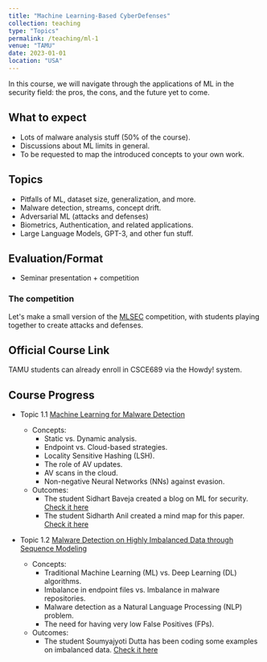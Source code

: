 ```yaml
---
title: "Machine Learning-Based CyberDefenses"
collection: teaching
type: "Topics"
permalink: /teaching/ml-1
venue: "TAMU"
date: 2023-01-01
location: "USA"
---
```


In this course, we will navigate through the applications of ML in the security field: the pros, the cons, and the future yet to come.

## What to expect

* Lots of malware analysis stuff (50% of the course).
* Discussions about ML limits in general.
* To be requested to map the introduced concepts to your own work.

## Topics

* Pitfalls of ML, dataset size, generalization, and more.
* Malware detection, streams, concept drift.
* Adversarial ML (attacks and defenses)
* Biometrics, Authentication, and related applications.
* Large Language Models, GPT-3, and other fun stuff.

## Evaluation/Format
	
* Seminar presentation + competition

### The competition

Let's make a small version of the [MLSEC](mlsec.io) competition, with students playing together to create attacks and defenses.

## Official Course Link

TAMU students can already enroll in CSCE689 via the Howdy! system.

## Course Progress

* Topic 1.1 [Machine Learning for Malware Detection](https://media.kaspersky.com/en/enterprise-security/Kaspersky-Lab-Whitepaper-Machine-Learning.pdf)
    * Concepts:
        - Static vs. Dynamic analysis.
        - Endpoint vs. Cloud-based strategies.
        - Locality Sensitive Hashing (LSH).
        - The role of AV updates.
        - AV scans in the cloud.
        - Non-negative Neural Networks (NNs) against evasion.
    * Outcomes: 
        - The student Sidhart Baveja created a blog on ML for security. [Check it here](https://ml-to-cs.sidharthbaveja.com/)
        - The student Sidharth Anil created a mind map for this paper. [Check it here](https://gitmind.com/app/docs/mo1h217e)

* Topic 1.2 [Malware Detection on Highly Imbalanced Data through Sequence Modeling](https://dl.acm.org/doi/10.1145/3338501.3357374)
    * Concepts:
        - Traditional Machine Learning (ML) vs. Deep Learning (DL) algorithms.
        - Imbalance in endpoint files vs. Imbalance in malware repositories.
        - Malware detection as a Natural Language Processing (NLP) problem.
        - The need for having very low False Positives (FPs).
    * Outcomes:
        - The student Soumyajyoti Dutta has been coding some examples on imbalanced data. [Check it here](https://github.com/Soumyajyotidutta/MLProjects/blob/main/MLCyber.ipynb)                                                                   
